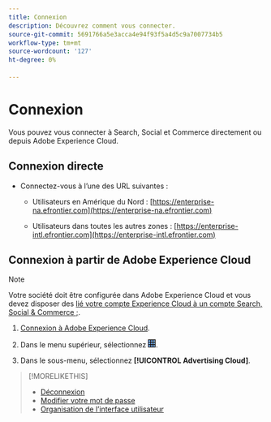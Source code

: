 ```yaml
---
title: Connexion
description: Découvrez comment vous connecter.
source-git-commit: 5691766a5e3acca4e94f93f5a4d5c9a7007734b5
workflow-type: tm+mt
source-wordcount: '127'
ht-degree: 0%

---
```


# Connexion

Vous pouvez vous connecter à Search, Social et Commerce directement ou depuis Adobe Experience Cloud.

## Connexion directe

* Connectez-vous à l’une des URL suivantes :

   * Utilisateurs en Amérique du Nord : [https://enterprise-na.efrontier.com](https://enterprise-na.efrontier.com)

   * Utilisateurs dans toutes les autres zones : [https://enterprise-intl.efrontier.com](https://enterprise-intl.efrontier.com)

## Connexion à partir de Adobe Experience Cloud

>[!NOTE]
>
>Votre société doit être configurée dans Adobe Experience Cloud et vous devez disposer des [lié votre compte Experience Cloud à un compte Search, Social &amp; Commerce ;](https://experiencecloud.adobe.com/resources/help/en_US/mcloud/organizations.html).

1. [Connexion à Adobe Experience Cloud](https://experienceleague.adobe.com/docs/core-services/interface/experience-cloud.html#signin).

1. Dans le menu supérieur, sélectionnez ![sélecteur de solution](/help/search-social-commerce/assets/menu-icon.png "sélecteur de solution").

1. Dans le sous-menu, sélectionnez **[!UICONTROL Advertising Cloud]**.

>[!MORELIKETHIS]
>
>* [Déconnexion](log-out.md)
>* [Modifier votre mot de passe](/help/search-social-commerce/tools/password-change.md)
>* [Organisation de l’interface utilisateur](user-interface.md)


